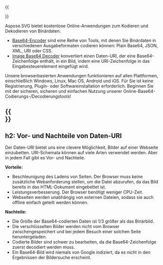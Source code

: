 ﻿---
translation: true
deploy: false
---

{{<section encode-online>}}

Aspose.SVG bietet kostenlose Online-Anwendungen zum Kodieren und Dekodieren von Binärdaten:
 - [Base64-Encoder](https://products.aspose.app/svg/encoding) sind eine Reihe von Tools, mit denen Sie Binärdaten in verschiedenen Ausgabeformaten codieren können: Plain Base64, JSON, XML, URI oder CSS.
 - [Image Base64 Decoder](https://products.aspose.app/svg/image-base64-decoder) konvertiert einen Daten-URI, der eine Base64-Zeichenfolge enthält, in ein Bild, indem eine URI-Zeichenfolge in das Eingabesteuerelement eingefügt wird.


 
Unsere browserbasierten Anwendungen funktionieren auf allen Plattformen, einschließlich Windows, Linux, Mac OS, Android und iOS. Für Sie ist keine Registrierung, Plugin- oder Softwareinstallation erforderlich. Beginnen Sie mit der sicheren, sicheren und einfachen Nutzung unserer Online-Base64-Codierungs-/Decodierungstools!

{{<section encode-uri>}}
---
h2: Vor- und Nachteile von Daten-URI
---

Der Daten-URI bietet uns eine clevere Möglichkeit, Bilder auf einer Webseite einzubetten. URI-Schemata können auf viele Arten verwendet werden. Aber in jedem Fall gibt es Vor- und Nachteile.

<b>Vorteile:</b>

- Beschleunigung des Ladens von Seiten. Der Browser muss keine zusätzliche Webanforderung stellen, um die Datei abzurufen, da das Bild bereits in das HTML-Dokument eingebettet ist.
- Leistungsverbesserung. Der Browser benötigt weniger CPU-Zeit.
- Webseiten werden unabhängig von externen Dateien, sodass sie auch offline einfach geteilt werden können.

<b>Nachteile:</b>
- Die Größe der Base64-codierten Daten ist 1/3 größer als das Binärbild.
- Die verschlüsselten Bilder werden nicht vom Browser zwischengespeichert und bei jedem Besuch einer solchen Seite heruntergeladen.
- Codierte Bilder sind schwer zu bearbeiten, da die Base64-Zeichenfolge zuerst decodiert werden muss.
- Ein Base64-Bild wird niemals von Google indiziert, da es nicht in den Ergebnissen der Bildersuche erscheint.


